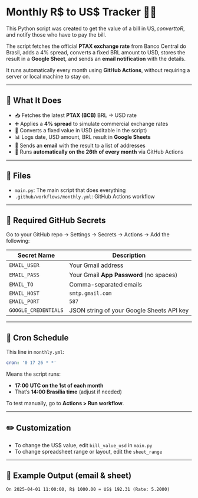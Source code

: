 # Monthly R$ to US$ Tracker 🏦💸

This Python script was created to get the value of a bill in US$, convert to R$, and notify those who have to pay the bill. 

The script fetches the official **PTAX exchange rate** from Banco Central do Brasil, adds a 4% spread, converts a fixed BRL amount to USD, stores the result in a **Google Sheet**, and sends an **email notification** with the details.

It runs automatically every month using **GitHub Actions**, without requiring a server or local machine to stay on.

---

## 🧠 What It Does
- 📥 Fetches the latest **PTAX (BCB)** BRL → USD rate
- ➕ Applies a **4% spread** to simulate commercial exchange rates
- 💱 Converts a fixed value in USD (editable in the script)
- 📊 Logs date, USD amount, BRL result in **Google Sheets**
- 📩 Sends an **email** with the result to a list of addresses
- 🔁 Runs **automatically on the 26th of every month** via GitHub Actions

---

## 📂 Files
- `main.py`: The main script that does everything
- `.github/workflows/monthly.yml`: GitHub Actions workflow

---

## 🔐 Required GitHub Secrets
Go to your GitHub repo → Settings → Secrets → Actions → Add the following:

| Secret Name         | Description                              |
|---------------------|------------------------------------------|
| `EMAIL_USER`        | Your Gmail address                       |
| `EMAIL_PASS`        | Your Gmail **App Password** (no spaces)  |
| `EMAIL_TO`          | Comma-separated emails                   |
| `EMAIL_HOST`        | `smtp.gmail.com`                         |
| `EMAIL_PORT`        | `587`                                    |
| `GOOGLE_CREDENTIALS`| JSON string of your Google Sheets API key |

---

## 📅 Cron Schedule
This line in `monthly.yml`:
```yaml
cron: '0 17 26 * *'
```
Means the script runs:
- **17:00 UTC on the 1st of each month**
- That’s **14:00 Brasília time** (adjust if needed)

To test manually, go to **Actions > Run workflow**.

---

## ✏️ Customization
- To change the US$ value, edit `bill_value_usd` in `main.py`
- To change spreadsheet range or layout, edit the `sheet_range`

---

## 💌 Example Output (email & sheet)
```
On 2025-04-01 11:00:00, R$ 1000.00 = US$ 192.31 (Rate: 5.2000)
```

